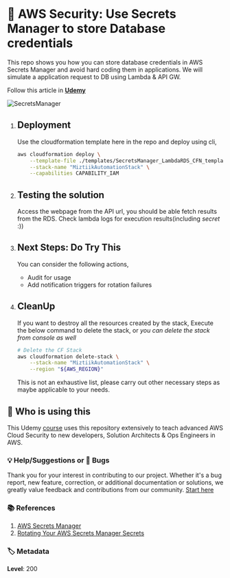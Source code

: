 # 👮 AWS Security: Use Secrets Manager to store Database credentials

This repo shows you how you can store database credentials in AWS Secrets Manager and avoid hard coding them in applications. We will simulate a application request to DB using Lambda & API GW.

Follow this article in **[Udemy][101]**

![SecretsManager](https://github.com/aws-samples/automating-governance-sample/blob/master/AWS-SecretsManager-Lambda-RDS-blog/secretsmanager_blog.png?raw=true)

1. ## Deployment

      Use the cloudformation template here in the repo and deploy using cli,

    ```bash
    aws cloudformation deploy \
        --template-file ./templates/SecretsManager_LambdaRDS_CFN_template.yml \
        --stack-name "MiztiikAutomationStack" \
        --capabilities CAPABILITY_IAM
    ```

1. ## Testing the solution

    Access the webpage from the API url, you should be able fetch results from the RDS. Check lambda logs for execution results(including _secret_ :))

1. ## Next Steps: Do Try This

    You can consider the following actions,

    - Audit for usage
    - Add notification triggers for rotation failures

1. ## CleanUp

    If you want to destroy all the resources created by the stack, Execute the below command to delete the stack, or _you can delete the stack from console as well_

    ```bash
    # Delete the CF Stack
    aws cloudformation delete-stack \
        --stack-name "MiztiikAutomationStack" \
        --region "${AWS_REGION}"
    ```

    This is not an exhaustive list, please carry out other necessary steps as maybe applicable to your needs.

## 📌 Who is using this

This Udemy [course][101] uses this repository extensively to teach advanced AWS Cloud Security to new developers, Solution Architects & Ops Engineers in AWS.

### 💡 Help/Suggestions or 🐛 Bugs

Thank you for your interest in contributing to our project. Whether it's a bug report, new feature, correction, or additional documentation or solutions, we greatly value feedback and contributions from our community. [Start here][200]


### 📚 References

1. [AWS Secrets Manager][1]
1. [Rotating Your AWS Secrets Manager Secrets][2]

### 🏷️ Metadata

**Level**: 200

[1]: https://aws.amazon.com/secrets-manager/

[2]: https://docs.aws.amazon.com/secretsmanager/latest/userguide/rotating-secrets.html

[100]: https://www.udemy.com/course/aws-cloud-security/?referralCode=B7F1B6C78B45ADAF77A9

[101]: https://www.udemy.com/course/aws-cloud-security-proactive-way/?referralCode=71DC542AD4481309A441

[102]: https://www.udemy.com/course/aws-cloud-development-kit-from-beginner-to-professional/?referralCode=E15D7FB64E417C547579

[103]: https://www.udemy.com/course/aws-cloudformation-basics?referralCode=93AD3B1530BC871093D6

[200]: https://github.com/miztiik/dev-sec-ops/issues

[899]: https://www.udemy.com/user/n-kumar/

[900]: https://ko-fi.com/miztiik
